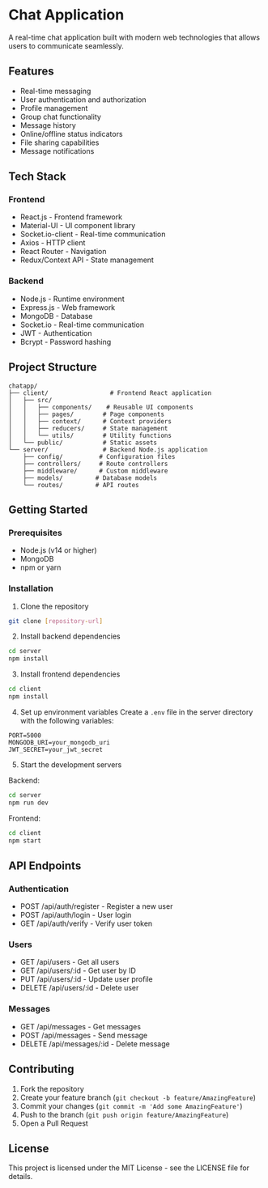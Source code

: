 # Chat Application

A real-time chat application built with modern web technologies that allows users to communicate seamlessly.

## Features

- Real-time messaging
- User authentication and authorization
- Profile management
- Group chat functionality
- Message history
- Online/offline status indicators
- File sharing capabilities
- Message notifications

## Tech Stack

### Frontend
- React.js - Frontend framework
- Material-UI - UI component library
- Socket.io-client - Real-time communication
- Axios - HTTP client
- React Router - Navigation
- Redux/Context API - State management

### Backend
- Node.js - Runtime environment
- Express.js - Web framework
- MongoDB - Database
- Socket.io - Real-time communication
- JWT - Authentication
- Bcrypt - Password hashing

## Project Structure

```
chatapp/
├── client/                 # Frontend React application
│   ├── src/
│   │   ├── components/    # Reusable UI components
│   │   ├── pages/        # Page components
│   │   ├── context/      # Context providers
│   │   ├── reducers/     # State management
│   │   └── utils/        # Utility functions
│   └── public/           # Static assets
└── server/               # Backend Node.js application
    ├── config/          # Configuration files
    ├── controllers/     # Route controllers
    ├── middleware/      # Custom middleware
    ├── models/         # Database models
    └── routes/         # API routes
```

## Getting Started

### Prerequisites
- Node.js (v14 or higher)
- MongoDB
- npm or yarn

### Installation

1. Clone the repository
```bash
git clone [repository-url]
```

2. Install backend dependencies
```bash
cd server
npm install
```

3. Install frontend dependencies
```bash
cd client
npm install
```

4. Set up environment variables
Create a `.env` file in the server directory with the following variables:
```
PORT=5000
MONGODB_URI=your_mongodb_uri
JWT_SECRET=your_jwt_secret
```

5. Start the development servers

Backend:
```bash
cd server
npm run dev
```

Frontend:
```bash
cd client
npm start
```

## API Endpoints

### Authentication
- POST /api/auth/register - Register a new user
- POST /api/auth/login - User login
- GET /api/auth/verify - Verify user token

### Users
- GET /api/users - Get all users
- GET /api/users/:id - Get user by ID
- PUT /api/users/:id - Update user profile
- DELETE /api/users/:id - Delete user

### Messages
- GET /api/messages - Get messages
- POST /api/messages - Send message
- DELETE /api/messages/:id - Delete message

## Contributing

1. Fork the repository
2. Create your feature branch (`git checkout -b feature/AmazingFeature`)
3. Commit your changes (`git commit -m 'Add some AmazingFeature'`)
4. Push to the branch (`git push origin feature/AmazingFeature`)
5. Open a Pull Request

## License

This project is licensed under the MIT License - see the LICENSE file for details.
